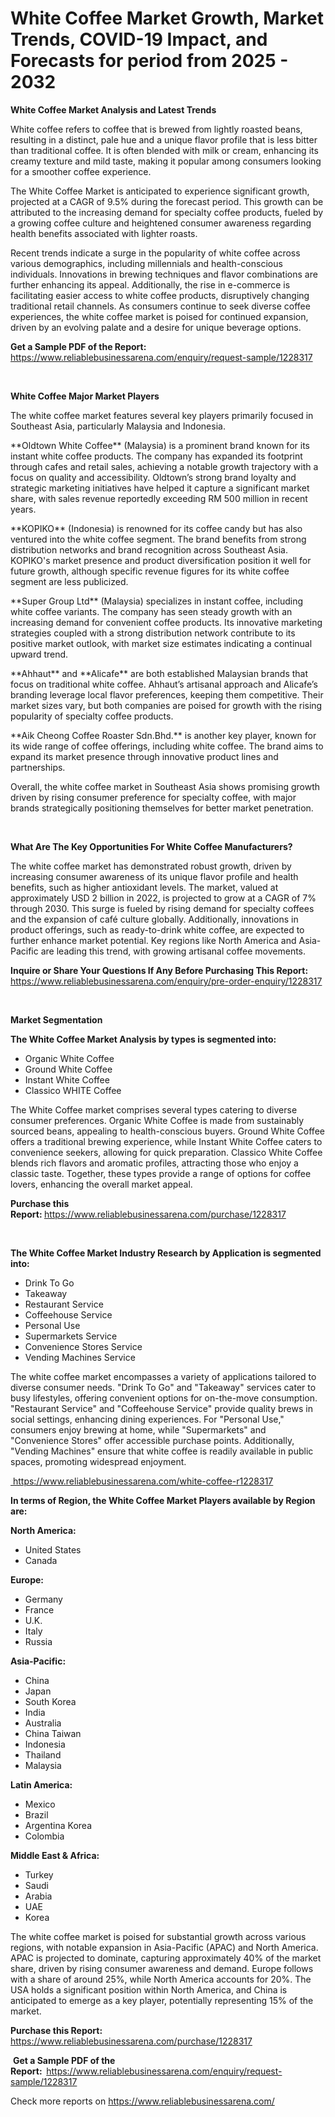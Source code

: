 <p><h1>White Coffee Market Growth, Market Trends, COVID-19 Impact, and Forecasts for period from 2025 - 2032</h1></p><p><strong>White Coffee Market Analysis and Latest Trends</strong></p>
<p><p>White coffee refers to coffee that is brewed from lightly roasted beans, resulting in a distinct, pale hue and a unique flavor profile that is less bitter than traditional coffee. It is often blended with milk or cream, enhancing its creamy texture and mild taste, making it popular among consumers looking for a smoother coffee experience. </p><p>The White Coffee Market is anticipated to experience significant growth, projected at a CAGR of 9.5% during the forecast period. This growth can be attributed to the increasing demand for specialty coffee products, fueled by a growing coffee culture and heightened consumer awareness regarding health benefits associated with lighter roasts. </p><p>Recent trends indicate a surge in the popularity of white coffee across various demographics, including millennials and health-conscious individuals. Innovations in brewing techniques and flavor combinations are further enhancing its appeal. Additionally, the rise in e-commerce is facilitating easier access to white coffee products, disruptively changing traditional retail channels. As consumers continue to seek diverse coffee experiences, the white coffee market is poised for continued expansion, driven by an evolving palate and a desire for unique beverage options.</p></p>
<p><strong>Get a Sample PDF of the Report:&nbsp;</strong> <a href="https://www.reliablebusinessarena.com/enquiry/request-sample/1228317?utm_campaign=3189&utm_medium=2&utm_source=Github&utm_content=ia&utm_term=07042025&utm_id=white-coffee">https://www.reliablebusinessarena.com/enquiry/request-sample/1228317</a></p>
<p>&nbsp;</p>
<p><strong>White Coffee Major Market Players</strong></p>
<p><p>The white coffee market features several key players primarily focused in Southeast Asia, particularly Malaysia and Indonesia. </p><p>**Oldtown White Coffee** (Malaysia) is a prominent brand known for its instant white coffee products. The company has expanded its footprint through cafes and retail sales, achieving a notable growth trajectory with a focus on quality and accessibility. Oldtown’s strong brand loyalty and strategic marketing initiatives have helped it capture a significant market share, with sales revenue reportedly exceeding RM 500 million in recent years.</p><p>**KOPIKO** (Indonesia) is renowned for its coffee candy but has also ventured into the white coffee segment. The brand benefits from strong distribution networks and brand recognition across Southeast Asia. KOPIKO's market presence and product diversification position it well for future growth, although specific revenue figures for its white coffee segment are less publicized.</p><p>**Super Group Ltd** (Malaysia) specializes in instant coffee, including white coffee variants. The company has seen steady growth with an increasing demand for convenient coffee products. Its innovative marketing strategies coupled with a strong distribution network contribute to its positive market outlook, with market size estimates indicating a continual upward trend.</p><p>**Ahhaut** and **Alicafe** are both established Malaysian brands that focus on traditional white coffee. Ahhaut’s artisanal approach and Alicafe’s branding leverage local flavor preferences, keeping them competitive. Their market sizes vary, but both companies are poised for growth with the rising popularity of specialty coffee products. </p><p>**Aik Cheong Coffee Roaster Sdn.Bhd.** is another key player, known for its wide range of coffee offerings, including white coffee. The brand aims to expand its market presence through innovative product lines and partnerships.</p><p>Overall, the white coffee market in Southeast Asia shows promising growth driven by rising consumer preference for specialty coffee, with major brands strategically positioning themselves for better market penetration.</p></p>
<p>&nbsp;</p>
<p><strong>What Are The Key Opportunities For White Coffee Manufacturers?</strong></p>
<p><p>The white coffee market has demonstrated robust growth, driven by increasing consumer awareness of its unique flavor profile and health benefits, such as higher antioxidant levels. The market, valued at approximately USD 2 billion in 2022, is projected to grow at a CAGR of 7% through 2030. This surge is fueled by rising demand for specialty coffees and the expansion of café culture globally. Additionally, innovations in product offerings, such as ready-to-drink white coffee, are expected to further enhance market potential. Key regions like North America and Asia-Pacific are leading this trend, with growing artisanal coffee movements.</p></p>
<p><strong>Inquire or Share Your Questions If Any Before Purchasing This Report:</strong> <a href="https://www.reliablebusinessarena.com/enquiry/pre-order-enquiry/1228317?utm_campaign=3189&utm_medium=2&utm_source=Github&utm_content=ia&utm_term=07042025&utm_id=white-coffee">https://www.reliablebusinessarena.com/enquiry/pre-order-enquiry/1228317</a></p>
<p>&nbsp;</p>
<p><strong>Market Segmentation</strong></p>
<p><strong>The White Coffee Market Analysis by types is segmented into:</strong></p>
<p><ul><li>Organic White Coffee</li><li>Ground White Coffee</li><li>Instant White Coffee</li><li>Classico WHITE Coffee</li></ul></p>
<p><p>The White Coffee market comprises several types catering to diverse consumer preferences. Organic White Coffee is made from sustainably sourced beans, appealing to health-conscious buyers. Ground White Coffee offers a traditional brewing experience, while Instant White Coffee caters to convenience seekers, allowing for quick preparation. Classico White Coffee blends rich flavors and aromatic profiles, attracting those who enjoy a classic taste. Together, these types provide a range of options for coffee lovers, enhancing the overall market appeal.</p></p>
<p><strong>Purchase this Report:&nbsp;</strong><a href="https://www.reliablebusinessarena.com/purchase/1228317?utm_campaign=3189&utm_medium=2&utm_source=Github&utm_content=ia&utm_term=07042025&utm_id=white-coffee">https://www.reliablebusinessarena.com/purchase/1228317</a></p>
<p>&nbsp;</p>
<p><strong>The White Coffee Market Industry Research by Application is segmented into:</strong></p>
<p><ul><li>Drink To Go</li><li>Takeaway</li><li>Restaurant Service</li><li>Coffeehouse Service</li><li>Personal Use</li><li>Supermarkets Service</li><li>Convenience Stores Service</li><li>Vending Machines Service</li></ul></p>
<p><p>The white coffee market encompasses a variety of applications tailored to diverse consumer needs. "Drink To Go" and "Takeaway" services cater to busy lifestyles, offering convenient options for on-the-move consumption. "Restaurant Service" and "Coffeehouse Service" provide quality brews in social settings, enhancing dining experiences. For "Personal Use," consumers enjoy brewing at home, while "Supermarkets" and "Convenience Stores" offer accessible purchase points. Additionally, "Vending Machines" ensure that white coffee is readily available in public spaces, promoting widespread enjoyment.</p></p>
<p><a href="https://www.reliablebusinessarena.com/white-coffee-r1228317?utm_campaign=3189&utm_medium=2&utm_source=Github&utm_content=ia&utm_term=07042025&utm_id=white-coffee">&nbsp;https://www.reliablebusinessarena.com/white-coffee-r1228317</a></p>
<p><strong>In terms of Region, the White Coffee Market Players available by Region are:</strong></p>
<p>
    <p> <strong> North America: </strong>
        <ul>
            <li>United States</li>
            <li>Canada</li>
        </ul>
        </p> 
    <p> <strong> Europe: </strong>
        <ul>
            <li>Germany</li>
            <li>France</li>
            <li>U.K.</li>
            <li>Italy</li>
            <li>Russia</li>
        </ul>
        </p> 
    <p> <strong> Asia-Pacific: </strong>
        <ul>
            <li>China</li>
            <li>Japan</li>
            <li>South Korea</li>
            <li>India</li>
            <li>Australia</li>
            <li>China Taiwan</li>
            <li>Indonesia</li>
            <li>Thailand</li>
            <li>Malaysia</li>
        </ul>
        </p> 
    <p> <strong> Latin America: </strong>
        <ul>
            <li>Mexico</li>
            <li>Brazil</li>
            <li>Argentina Korea</li>
            <li>Colombia</li>
        </ul>
        </p> 
    <p> <strong> Middle East & Africa: </strong>
        <ul>
            <li>Turkey</li>
            <li>Saudi</li>
            <li>Arabia</li>
            <li>UAE</li>
            <li>Korea</li>
        </ul>
    </p>
    </p>
<p><p>The white coffee market is poised for substantial growth across various regions, with notable expansion in Asia-Pacific (APAC) and North America. APAC is projected to dominate, capturing approximately 40% of the market share, driven by rising consumer awareness and demand. Europe follows with a share of around 25%, while North America accounts for 20%. The USA holds a significant position within North America, and China is anticipated to emerge as a key player, potentially representing 15% of the market.</p></p>
<p><strong>Purchase this Report: </strong><a href="https://www.reliablebusinessarena.com/purchase/1228317?utm_campaign=3189&utm_medium=2&utm_source=Github&utm_content=ia&utm_term=07042025&utm_id=white-coffee">https://www.reliablebusinessarena.com/purchase/1228317</a></p>
<p>&nbsp;<strong>Get a Sample PDF of the Report:&nbsp;&nbsp;</strong><a href="https://www.reliablebusinessarena.com/enquiry/request-sample/1228317?utm_campaign=3189&utm_medium=2&utm_source=Github&utm_content=ia&utm_term=07042025&utm_id=white-coffee">https://www.reliablebusinessarena.com/enquiry/request-sample/1228317</a></p>
<p><strong></strong></p>
<p>Check more reports on <a href="https://www.reliablebusinessarena.com/?utm_campaign=3189&utm_medium=2&utm_source=Github&utm_content=ia&utm_term=07042025&utm_id=white-coffee">https://www.reliablebusinessarena.com/</a></p>